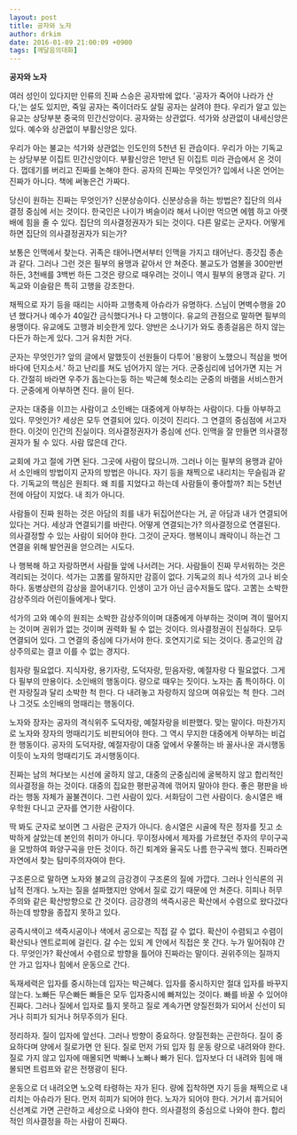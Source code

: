 ```yaml
---
layout: post
title: 공자와 노자
author: drkim
date: 2016-01-09 21:00:09 +0900
tags: [깨달음의대화]
---
```

**공자와 노자**

  


여러 성인이 있다지만 인류의 진짜 스승은 공자밖에 없다. '공자가 죽어야 나라가 산다,'는 설도 있지만, 죽일 공자는 죽이더라도 살릴 공자는 살려야 한다. 우리가 알고 있는 유교는 상당부분 중국의 민간신앙이다. 공자와는 상관없다. 석가와 상관없이 내세신앙은 있다. 예수와 상관없이 부활신앙은 있다. 

  


우리가 아는 불교는 석가와 상관없는 인도인의 5천년 된 관습이다. 우리가 아는 기독교는 상당부분 이집트 민간신앙이다. 부활신앙은 1만년 된 이집트 미라 관습에서 온 것이다. 껍데기를 버리고 진짜를 논해야 한다. 공자의 진짜는 무엇인가? 입에서 나온 언어는 진짜가 아니다. 책에 써놓은건 가짜다.

  


당신이 원하는 진짜는 무엇인가? 신분상승이다. 신분상승을 하는 방법은? 집단의 의사결정 중심에 서는 것이다. 한국인은 나이가 벼슬이라 해서 나이만 먹으면 에헴 하고 아랫배에 힘을 줄 수 있다. 집단의 의사결정권자가 되는 것이다. 다른 말로는 군자다. 어떻게 하면 집단의 의사결정권자가 되는가? 

  


보통은 인맥에서 찾는다. 귀족은 태어나면서부터 인맥을 가지고 태어난다. 종갓집 종손과 같다. 그러나 그런 것은 필부의 용맹과 같아서 안 쳐준다. 불교도가 염불을 300만번 하든, 3천배를 3백번 하든 그것은 량으로 때우려는 것이니 역시 필부의 용맹과 같다. 기독교와 이슬람은 특히 고행을 강조한다. 

  


채찍으로 자기 등을 때리는 시아파 고행축제 아슈라가 유명하다. 스님이 면벽수행을 20년 했다거나 예수가 40일간 금식했다거나 다 고행이다. 유교의 관점으로 말하면 필부의 용맹이다. 유교에도 고행과 비슷한게 있다. 양반은 소나기가 와도 종종걸음은 하지 않는다든가 하는게 있다. 그거 유치한 거다. 

  


군자는 무엇인가? 앞의 글에서 말했듯이 선원들이 다투어 '용왕이 노했으니 적삼을 벗어 바다에 던지소서.' 하고 난리를 쳐도 넘어가지 않는 거다. 군중심리에 넘어가면 지는 거다. 간절히 바라면 우주가 돕는다는둥 하는 박근혜 헛소리는 군중의 바램을 서비스한거다. 군중에게 아부하면 진다. 을이 된다. 

  


군자는 대중을 이끄는 사람이고 소인배는 대중에게 아부하는 사람이다. 다들 아부하고 있다. 무엇인가? 세상은 모두 연결되어 있다. 이것이 진리다. 그 연결의 중심점에 서고자 한다. 이것이 인간의 진실이다. 의사결정권자가 중심에 선다. 인맥을 잘 만들면 의사결정권자가 될 수 있다. 사람 많은데 간다. 

  


교회에 가고 절에 가면 된다. 그곳에 사람이 많으니까. 그러나 이는 필부의 용맹과 같아서 소인배의 방법이지 군자의 방법은 아니다. 자기 등을 채찍으로 내리치는 무슬림과 같다. 기독교의 핵심은 원죄다. 왜 죄를 지었다고 하는데 사람들이 좋아할까? 죄는 5천년 전에 아담이 지었다. 내 죄가 아니다.

  


사람들이 진짜 원하는 것은 아담의 죄를 내가 뒤집어쓴다는 거, 곧 아담과 내가 연결되어 있다는 거다. 세상과 연결되기를 바란다. 어떻게 연결되는가? 의사결정으로 연결된다. 의사결정할 수 있는 사람이 되어야 한다. 그것이 군자다. 행복이니 쾌락이니 하는건 그 연결을 위해 발언권을 얻으려는 시도다.

  


나 행복해 하고 자랑하면서 사람들 앞에 나서려는 거다. 사람들이 진짜 무서워하는 것은 격리되는 것이다. 석가는 고苦를 말하지만 감흥이 없다. 기독교의 죄나 석가의 고나 비슷하다. 동병상련의 감상을 끌어내기다. 인생이 고가 아닌 금수저들도 많다. 고苦는 소박한 감상주의라 어린이들에게나 맞다.

  


석가의 고와 예수의 원죄는 소박한 감상주의이며 대중에게 아부하는 것이며 격이 떨어지는 것이며 권위가 없는 것이며 권력화 될 수 없는 것이다. 의사결정권이 진실하다. 모두 연결되어 있다. 그 연결의 중심에 다가서야 한다. 호연지기로 되는 것이다. 종교인의 감상주의로는 결코 이를 수 없는 경지다. 

  


힘자랑 필요없다. 지식자랑, 용기자랑, 도덕자랑, 믿음자랑, 예절자랑 다 필요없다. 그게 다 필부의 만용이다. 소인배의 행동이다. 량으로 때우는 짓이다. 노자는 좀 특이하다. 이런 자랑질과 달리 소박한 척 한다. 다 내려놓고 자랑하지 않으며 여유있는 척 한다. 그러나 그것도 소인배의 멍때리는 행동이다. 

  


노자와 장자는 공자의 격식위주 도덕자랑, 예절자랑을 비판했다. 맞는 말이다. 마찬가지로 노자와 장자의 멍때리기도 비판되어야 한다. 그 역시 무지한 대중에게 아부하는 비겁한 행동이다. 공자의 도덕자랑, 예절자랑이 대중 앞에서 우쭐하는 바 꼴사나운 과시행동이듯이 노자의 멍때리기도 과시행동이다. 

  


진짜는 남의 쳐다보는 시선에 굴하지 않고, 대중의 군중심리에 굴복하지 않고 합리적인 의사결정을 하는 것이다. 대중의 집요한 평판공격에 꺾어지 말아야 한다. 좋은 평판을 바라는 행동 자체가 꼴불견이다. 그런 사람이 있다. 서화담이 그런 사람이다. 송시열은 배우학원 다니고 군자를 연기한 사람이다. 

  


딱 봐도 군자로 보이면 그 사람은 군자가 아니다. 송시열은 시골에 작은 정자를 짓고 소박하게 살았는데 본인의 취미가 아니다. 무이정사에서 제자를 가르쳤던 주자의 무이구곡을 모방하여 화양구곡을 만든 것이다. 하긴 퇴계와 율곡도 나름 한구곡씩 했다. 진짜라면 자연에서 찾는 탐미주의자여야 한다. 

  


구조론으로 말하면 노자와 불교의 금강경이 구조론의 질에 가깝다. 그러나 인식론의 귀납적 전개다. 노자는 질을 설파했지만 양에서 질로 갔기 때문에 안 쳐준다. 히피나 허무주의와 같은 확산방향으로 간 것이다. 금강경의 색즉시공은 확산에서 수렴으로 왔다갔다 하는데 방향을 종잡지 못하고 있다. 

  


공즉시색이고 색즉시공이나 색에서 공으로는 직접 갈 수 없다. 확산이 수렴되고 수렴이 확산되나 엔트로피에 걸린다. 갈 수는 있되 계 안에서 직접은 못 간다. 누가 밀어줘야 간다. 무엇인가? 확산에서 수렴으로 방향을 틀어야 진짜라는 말이다. 권위주의는 질까지 안 가고 입자나 힘에서 운동으로 간다. 

  


독재세력은 입자를 중시하는데 입자는 박근혜다. 입자를 중시하지만 절대 입자를 바꾸지 않는다. 노빠든 무슨빠든 빠들은 모두 입자중시에 빠져있는 것이다. 빠를 바꿀 수 있어야 진짜다. 그러나 질에서 입자로 틀지 못하고 질로 계속가면 양질전화가 되어서 신선이 되거나 히피가 되거나 허무주의가 된다. 

  


정리하자. 질이 입자에 앞선다. 그러나 방향이 중요하다. 양질전화는 곤란하다. 질이 중요하다며 양에서 질로가면 안 된다. 질로 먼저 가되 입자 힘 운동 량으로 내려와야 한다. 질로 가지 않고 입자에 매몰되면 박빠나 노빠나 빠가 된다. 입자보다 더 내려와 힘에 매몰되면 트럼프와 같은 전쟁광이 된다.

  


운동으로 더 내려오면 노오력 타령하는 자가 된다. 량에 집착하면 자기 등을 채찍으로 내리치는 아슈라가 된다. 먼저 히피가 되어야 한다. 노자가 되어야 한다. 거기서 휴거되어 신선계로 가면 곤란하고 세상으로 나와야 한다. 의사결정의 중심으로 나와야 한다. 합리적인 의사결정을 하는 사람이 진짜다.